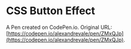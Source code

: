 # CSS Button Effect

A Pen created on CodePen.io. Original URL: [https://codepen.io/alexandrevale/pen/ZMxQJp](https://codepen.io/alexandrevale/pen/ZMxQJp).

